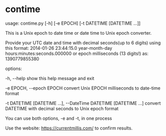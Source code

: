 # contime

usage: contime.py [-h] [-e EPOCH] [-t DATETIME [DATETIME ...]]

This is a Unix epoch to date time or date time to Unix epoch converter.

Provide your UTC date and time with decimal seconds(up to 6 digits) using this format:
2014-01-26 23:44:15.0 year-month-day hours:minutes:seconds.000000
or epoch milliseconds (13 digits!) as: 1390779855380

options:

  -h, --help show this help message and exit

  -e EPOCH, --epoch EPOCH  convert Unix EPOCH milliseconds to date-time format

  -t DATETIME [DATETIME ...], --DateTime DATETIME [DATETIME ...]  convert DATETIME with decimal seconds to Unix epoch format

You can use both options, -e and -t, in one process


Use the website:
https://currentmillis.com/
to confirm results.
